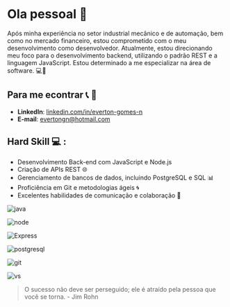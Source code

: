 # Ola pessoal :satellite:

Após minha experiência no setor industrial mecânico e de automação, bem como no mercado financeiro, estou comprometido com o meu desenvolvimento como desenvolvedor. Atualmente, estou direcionando meu foco para o desenvolvimento backend, utilizando o padrão REST e a linguagem JavaScript. Estou determinado a me especializar na área de software. 💻🚀

## Para me econtrar 📞 📧  ## 
- **LinkedIn**: [linkedin.com/in/everton-gomes-n](https://www.linkedin.com/in/everton-gomes-n)
- **E-mail**: evertongn@hotmail.com

## Hard Skill 💻 :
- Desenvolvimento Back-end com JavaScript e Node.js
- Criação de APIs REST 🌐
- Gerenciamento de bancos de dados, incluindo PostgreSQL e SQL 📊
- Proficiência em Git e metodologias ágeis 🌀
- Excelentes habilidades de comunicação e colaboração 💬

![java](https://img.shields.io/badge/JavaScript-323330?style=for-the-badge&logo=javascript&logoColor=F7DF1E)

![node](https://img.shields.io/badge/Node%20js-339933?style=for-the-badge&logo=nodedotjs&logoColor=white)

![Express](https://img.shields.io/badge/Express%20js-000000?style=for-the-badge&logo=express&logoColor=white)

![postgresql]([https://img.shields.io/badge/MySQL-005C84?style=for-the-badge&logo=mysql&logoColor=white](https://img.shields.io/badge/PostgreSQL-316192?style=for-the-badge&logo=postgresql&logoColor=white))

![git](https://img.shields.io/badge/GIT-E44C30?style=for-the-badge&logo=git&logoColor=white)

![vs](https://img.shields.io/badge/VSCode-0078D4?style=for-the-badge&logo=visual%20studio%20code&logoColor=white)

> O sucesso não deve ser perseguido; ele é atraído pela pessoa que você se torna. - Jim Rohn 


